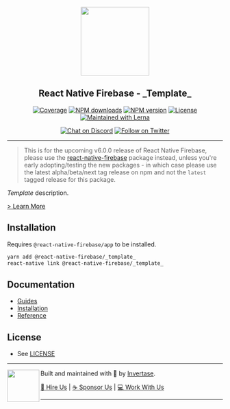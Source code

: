 <p align="center">
  <a href="https://invertase.io/oss/react-native-firebase">
    <img width="160px" src="https://i.imgur.com/JIyBtKW.png"><br/>
  </a>
  <h2 align="center">React Native Firebase - _Template_</h2>
</p>

<p align="center">
  <a href="https://api.rnfirebase.io/coverage/_template_/detail"><img src="https://api.rnfirebase.io/coverage/_template_/badge?style=flat-square" alt="Coverage"></a>
  <a href="https://www.npmjs.com/package/@react-native-firebase/_template_"><img src="https://img.shields.io/npm/dm/@react-native-firebase/_template_.svg?style=flat-square" alt="NPM downloads"></a>
  <a href="https://www.npmjs.com/package/@react-native-firebase/_template_"><img src="https://img.shields.io/npm/v/@react-native-firebase/_template_.svg?style=flat-square" alt="NPM version"></a>
  <a href="/LICENSE"><img src="https://img.shields.io/npm/l/react-native-firebase.svg?style=flat-square" alt="License"></a>
  <a href="https://lerna.js.org/"><img src="https://img.shields.io/badge/maintained%20with-lerna-cc00ff.svg?style=flat-square" alt="Maintained with Lerna"></a>
</p>

<p align="center">
  <a href="https://invertase.link/discord"><img src="https://img.shields.io/discord/295953187817521152.svg?style=flat-square&colorA=7289da&label=Chat%20on%20Discord" alt="Chat on Discord"></a>
  <a href="https://twitter.com/rnfirebase"><img src="https://img.shields.io/twitter/follow/rnfirebase.svg?style=flat-square&colorA=1da1f2&colorB=&label=Follow%20on%20Twitter" alt="Follow on Twitter"></a>
</p>

----

> This is for the upcoming v6.0.0 release of React Native Firebase, please use the [react-native-firebase](https://www.npmjs.com/package/react-native-firebase) package instead, unless you're early adopting/testing the new packages - in which case please use the latest alpha/beta/next tag release on npm and not the `latest` tagged release for this package.

_Template_ description.

[> Learn More](https://firebase.google.com/products/_template_/)

## Installation

Requires `@react-native-firebase/app` to be installed.

```bash
yarn add @react-native-firebase/_template_
react-native link @react-native-firebase/_template_
```

## Documentation

 - [Guides](#TODO)
 - [Installation](#TODO)
 - [Reference](#TODO)

## License

- See [LICENSE](/LICENSE)

----

<p>
  <img align="left" width="75px" src="https://static.invertase.io/assets/invertase-logo-small.png"> 
  <p align="left">  
    Built and maintained with 💛 by <a href="https://invertase.io">Invertase</a>.
  </p>
  <p align="left">  
    <a href="https://invertase.io/hire-us">💼 Hire Us</a> | 
    <a href="https://opencollective.com/react-native-firebase">☕️ Sponsor Us</a> | 
    <a href="https://opencollective.com/jobs">‍💻 Work With Us</a>
  </p>
</p>

----
